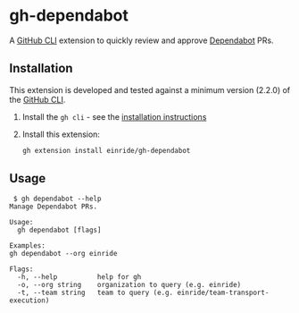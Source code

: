 gh-dependabot
=============

A [GitHub CLI](https://github.com/cli/cli) extension to quickly review and approve [Dependabot](https://github.blog/2020-06-01-keep-all-your-packages-up-to-date-with-dependabot/) PRs.

Installation
------------

This extension is developed and tested against a minimum version (2.2.0) of the [GitHub CLI](https://github.com/cli/cli).

1.	Install the `gh cli` - see the [installation instructions](https://github.com/cli/cli#installation)

2.	Install this extension:

	```sh
	gh extension install einride/gh-dependabot
	```

Usage
-----

```
 $ gh dependabot --help
Manage Dependabot PRs.

Usage:
  gh dependabot [flags]

Examples:
gh dependabot --org einride

Flags:
  -h, --help          help for gh
  -o, --org string    organization to query (e.g. einride)
  -t, --team string   team to query (e.g. einride/team-transport-execution)
```
